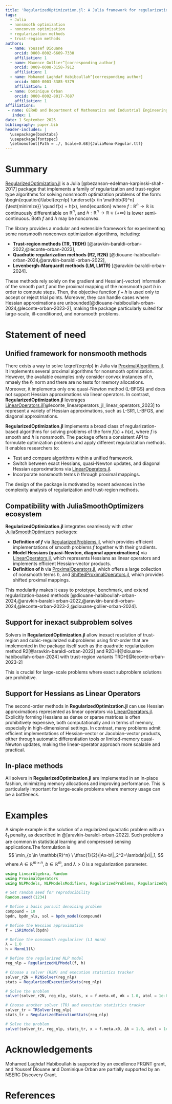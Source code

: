 ```yaml
---
title: 'RegularizedOptimization.jl: A Julia framework for regularization-based nonlinear optimization'
tags:
  - Julia
  - nonsmooth optimization
  - nonconvex optimization
  - regularization methods
  - trust-region methods
authors:
  - name: Youssef Diouane
    orcid: 0000-0002-6609-7330
    affiliation: 1
  - name: Maxence Gollier^[corresponding author]
    orcid: 0009-0008-3158-7912
    affiliation: 1
  - name: Mohamed Laghdaf Habiboullah^[corresponding author]
    orcid: 0000-0003-3385-9379
    affiliation: 1
  - name: Dominique Orban
    orcid: 0000-0002-8017-7687
    affiliation: 1
affiliations:
 - name: GERAD and Department of Mathematics and Industrial Engineering, Polytechnique Montréal, QC, Canada
   index: 1
date: 1 September 2025
bibliography: paper.bib
header-includes: |
  \usepackage{booktabs}
  \usepackage{fontspec}
  \setmonofont[Path = ./, Scale=0.68]{JuliaMono-Regular.ttf}
---
```


# Summary

[RegularizedOptimization.jl](https://github.com/JuliaSmoothOptimizers/RegularizedOptimization.jl) is a Julia [@bezanson-edelman-karpinski-shah-2017] package that implements a family of regularization and trust-region type algorithms for solving nonsmooth optimization problems of the form:
\begin{equation}\label{eq:nlp}
    \underset{x \in \mathbb{R}^n}{\text{minimize}} \quad f(x) + h(x),
\end{equation}
where $f: \mathbb{R}^n \to \mathbb{R}$ is continuously differentiable on $\mathbb{R}^n$, and $h: \mathbb{R}^n \to \mathbb{R} \cup \{+\infty\}$ is lower semi-continuous.
Both $f$ and $h$ may be nonconvex.

The library provides a modular and extensible framework for experimenting some nonsmooth nonconvex optimization algorithms, including:

- **Trust-region methods (TR, TRDH)** [@aravkin-baraldi-orban-2022,@leconte-orban-2023],
- **Quadratic regularization methods (R2, R2N)** [@diouane-habiboullah-orban-2024,@aravkin-baraldi-orban-2022],
- **Levenbergh-Marquardt methods (LM, LMTR)** [@aravkin-baraldi-orban-2024].

These methods rely solely on the gradient and Hessian(-vector) information of the smooth part $f$ and the proximal mapping of the nonsmooth part $h$ in order to compute steps.
Then, the objective function $f + h$ is used only to accept or reject trial points.
Moreover, they can handle cases where Hessian approximations are unbounded[@diouane-habiboullah-orban-2024,@leconte-orban-2023-2], making the package particularly suited for large-scale, ill-conditioned, and nonsmooth problems.

# Statement of need

## Unified framework for nonsmooth methods

There exists a way to solve \eqref{eq:nlp} in Julia via [ProximalAlgorithms.jl](https://github.com/JuliaFirstOrder/ProximalAlgorithms.jl).
It implements several proximal algorithms for nonsmooth optimization.
However, the available examples only consider convex instances of $h$, nmaely the $\ell_1$ norm and there are no tests for memory allocations.
Moreover, it implements only one quasi-Newton method (L-BFGS) and does not support Hessian approximations via linear operators.
In contrast, **RegularizedOptimization.jl** leverages [LinearOperators.jl](https://github.com/JuliaSmoothOptimizers/LinearOperators.jl)[@leconte_linearoperators_jl_linear_operators_2023] to represent a variety of Hessian approximations, such as L-SR1, L-BFGS, and diagonal approximations.

**RegularizedOptimization.jl** implements a broad class of regularization-based algorithms for solving problems of the form $f(x) + h(x)$, where $f$ is smooth and $h$ is nonsmooth.
The package offers a consistent API to formulate optimization problems and apply different regularization methods.
It enables researchers to:

- Test and compare algorithms within a unified framework.
- Switch between exact Hessians, quasi-Newton updates, and diagonal Hessian approximations via [LinearOperators.jl](https://github.com/JuliaSmoothOptimizers/LinearOperators.jl).
- Incorporate nonsmooth terms $h$ through proximal mappings.

The design of the package is motivated by recent advances in the complexity analysis of regularization and trust-region methods.

## Compatibility with JuliaSmoothOptimizers ecosystem

**RegularizedOptimization.jl** integrates seamlessly with other [JuliaSmoothOptimizers](https://github.com/JuliaSmoothOptimizers) packages:

- **Definition of $f$** via [RegularizedProblems.jl](https://github.com/JuliaSmoothOptimizers/RegularizedProblems.jl), which provides efficient implementations of smooth problems $f$ together with their gradients.
- **Model Hessians (quasi-Newton, diagonal approximations)** via [LinearOperators.jl](https://github.com/JuliaSmoothOptimizers/LinearOperators.jl), which represents Hessians as linear operators and implements efficient Hessian–vector products.
- **Definition of $h$** via [ProximalOperators.jl](https://github.com/JuliaSmoothOptimizers/ProximalOperators.jl), which offers a large collection of nonsmooth terms $h$, and [ShiftedProximalOperators.jl](https://github.com/JuliaSmoothOptimizers/ShiftedProximalOperators.jl), which provides shifted proximal mappings.

This modularity makes it easy to prototype, benchmark, and extend regularization-based methods [@diouane-habiboullah-orban-2024,@aravkin-baraldi-orban-2022,@aravkin-baraldi-orban-2024,@leconte-orban-2023-2,@diouane-gollier-orban-2024].

## Support for inexact subproblem solves

Solvers in **RegularizedOptimization.jl** allow inexact resolution of trust-region and cubic-regularized subproblems using first-order that are implemented in the package itself such as the quadratic regularization method R2[@aravkin-baraldi-orban-2022] and R2DH[@diouane-habiboullah-orban-2024] with trust-region variants TRDH[@leconte-orban-2023-2]

This is crucial for large-scale problems where exact subproblem solutions are prohibitive.

## Support for Hessians as Linear Operators

The second-order methods in **RegularizedOptimization.jl** can use Hessian approximations represented as linear operators via [LinearOperators.jl](https://github.com/JuliaSmoothOptimizers/LinearOperators.jl).
Explicitly forming Hessians as dense or sparse matrices is often prohibitively expensive, both computationally and in terms of memory, especially in high-dimensional settings.
In contrast, many problems admit efficient implementations of Hessian–vector or Jacobian–vector products, either through automatic differentiation tools or limited-memory quasi-Newton updates, making the linear-operator approach more scalable and practical.

## In-place methods

All solvers in **RegularizedOptimization.jl** are implemented in an in-place fashion, minimizing memory allocations and improving performance.
This is particularly important for large-scale problems where memory usage can be a bottleneck.

# Examples

A simple example is the solution of a regularized quadratic problem with an $\ell_1$ penalty, as described in @[aravkin-baraldi-orban-2022].
Such problems are common in statistical learning and compressed sensing applications.The formulation is
$$
  \min_{x \in \mathbb{R}^n} \ \tfrac{1}{2}\|Ax-b\|_2^2+\lambda\|x\|_1,
$$
where $A \in \mathbb{R}^{m \times n}$, $b \in \mathbb{R}^m$, and $\lambda>0$ is a regularization parameter.

```julia
using LinearAlgebra, Random
using ProximalOperators
using NLPModels, NLPModelsModifiers, RegularizedProblems, RegularizedOptimization, SolverCore

# Set random seed for reproducibility
Random.seed!(1234)   

# Define a basis pursuit denoising problem
compound = 10
bpdn, bpdn_nls, sol = bpdn_model(compound)

# Define the Hessian approximation
f = LSR1Model(bpdn)

# Define the nonsmooth regularizer (L1 norm) 
λ = 1.0
h = NormL1(λ)

# Define the regularized NLP model
reg_nlp = RegularizedNLPModel(f, h)

# Choose a solver (R2N) and execution statistics tracker
solver_r2N = R2NSolver(reg_nlp)
stats = RegularizedExecutionStats(reg_nlp)

# Solve the problem 
solve!(solver_r2N, reg_nlp, stats, x = f.meta.x0, σk = 1.0, atol = 1e-8, rtol = 1e-8, verbose = 1)

# Choose another solver (TR) and execution statistics tracker
solver_tr = TRSolver(reg_nlp)
stats_tr = RegularizedExecutionStats(reg_nlp)

# Solve the problem
solve!(solver_tr, reg_nlp, stats_tr, x = f.meta.x0, Δk = 1.0, atol = 1e-8, rtol = 1e-8, verbose = 1)
```

# Acknowledgements

Mohamed Laghdaf Habiboullah is supported by an excellence FRQNT grant,
and Youssef Diouane and Dominique Orban are partially supported by an NSERC Discovery Grant.

# References
